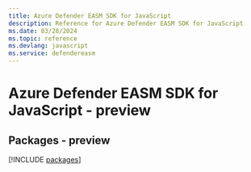 ```yaml
---
title: Azure Defender EASM SDK for JavaScript
description: Reference for Azure Defender EASM SDK for JavaScript
ms.date: 03/28/2024
ms.topic: reference
ms.devlang: javascript
ms.service: defendereasm
---
```

# Azure Defender EASM SDK for JavaScript - preview
## Packages - preview
[!INCLUDE [packages](defender-easm-index.md)]